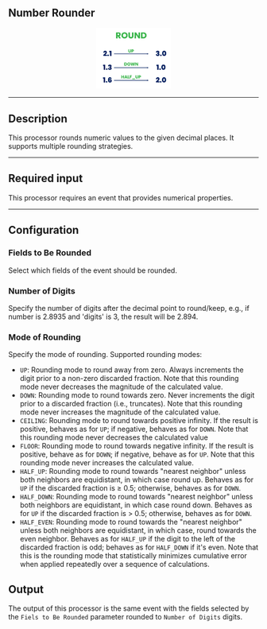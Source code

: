 <!--
  ~ Licensed to the Apache Software Foundation (ASF) under one or more
  ~ contributor license agreements.  See the NOTICE file distributed with
  ~ this work for additional information regarding copyright ownership.
  ~ The ASF licenses this file to You under the Apache License, Version 2.0
  ~ (the "License"); you may not use this file except in compliance with
  ~ the License.  You may obtain a copy of the License at
  ~
  ~    http://www.apache.org/licenses/LICENSE-2.0
  ~
  ~ Unless required by applicable law or agreed to in writing, software
  ~ distributed under the License is distributed on an "AS IS" BASIS,
  ~ WITHOUT WARRANTIES OR CONDITIONS OF ANY KIND, either express or implied.
  ~ See the License for the specific language governing permissions and
  ~ limitations under the License.
  ~
  -->

## Number Rounder

<p align="center">
    <img src="icon.png" width="150px;" class="pe-image-documentation"/>
</p>

***

## Description

This processor rounds numeric values to the given decimal places.
It supports multiple rounding strategies.

***

## Required input

This processor requires an event that provides numerical properties.

***

## Configuration

### Fields to Be Rounded

Select which fields of the event should be rounded.

### Number of Digits

Specify the number of digits after the decimal point to round/keep, e.g., if number is 2.8935 and 'digits' is 3,
the result will be 2.894.

### Mode of Rounding

Specify the mode of rounding. 
Supported rounding modes:
* `UP`: Rounding mode to round away from zero. Always increments the digit prior to a non-zero discarded fraction. Note that this rounding mode never decreases the magnitude of the calculated value.
* `DOWN`: Rounding mode to round towards zero. Never increments the digit prior to a discarded fraction (i.e., truncates). Note that this rounding mode never increases the magnitude of the calculated value.
* `CEILING`: Rounding mode to round towards positive infinity. If the result is positive, behaves as for `UP`; if negative, behaves as for `DOWN`. Note that this rounding mode never decreases the calculated value
* `FLOOR`: Rounding mode to round towards negative infinity. If the result is positive, behave as for `DOWN`; if negative, behave as for `UP`. Note that this rounding mode never increases the calculated value.
* `HALF_UP`: Rounding mode to round towards "nearest neighbor" unless both neighbors are equidistant, in which case round up. Behaves as for `UP` if the discarded fraction is ≥ 0.5; otherwise, behaves as for `DOWN`.
* `HALF_DOWN`: Rounding mode to round towards "nearest neighbor" unless both neighbors are equidistant, in which case round down. Behaves as for `UP` if the discarded fraction is > 0.5; otherwise, behaves as for `DOWN`.
* `HALF_EVEN`: Rounding mode to round towards the "nearest neighbor" unless both neighbors are equidistant, in which case, round towards the even neighbor. Behaves as for `HALF_UP` if the digit to the left of the discarded fraction is odd; behaves as for `HALF_DOWN` if it's even. Note that this is the rounding mode that statistically minimizes cumulative error when applied repeatedly over a sequence of calculations.

## Output

The output of this processor is the same event with the fields selected by the ``Fiels to Be Rounded`` parameter rounded
to ``Number of Digits`` digits.